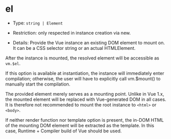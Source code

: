 # el

* Type: `string | Element`

* Restriction: only respected in instance creation via new.

* Details:
Provide the Vue instance an existing DOM element to mount on. It can be a CSS selector string or an actual HTMLElement.

After the instance is mounted, the resolved element will be accessible as `vm.$el`.

If this option is available at instantiation, the instance will immediately enter compilation; otherwise, the user will have to explicitly call vm.$mount() to manually start the compilation.

The provided element merely serves as a mounting point. Unlike in Vue 1.x, the mounted element will be replaced with Vue-generated DOM in all cases. It is therefore not recommended to mount the root instance to `<html>` or `<body>`.

If neither render function nor template option is present, the in-DOM HTML of the mounting DOM element will be extracted as the template. In this case, Runtime + Compiler build of Vue should be used.

